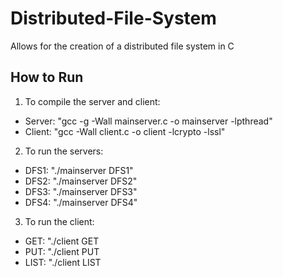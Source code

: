 # Distributed-File-System
Allows for the creation of a distributed file system in C

## How to Run
1. To compile the server and client:
  - Server: "gcc -g -Wall mainserver.c -o mainserver -lpthread"
  - Client: "gcc -Wall client.c -o client -lcrypto -lssl"

2. To run the servers:
  - DFS1: "./mainserver <port num> DFS1"
  - DFS2: "./mainserver <port num> DFS2"
  - DFS3: "./mainserver <port num> DFS3"
  - DFS4: "./mainserver <port num> DFS4"

3. To run the client:
  - GET: "./client GET <filename>
  - PUT: "./client PUT <filename>
  - LIST: "./client LIST
